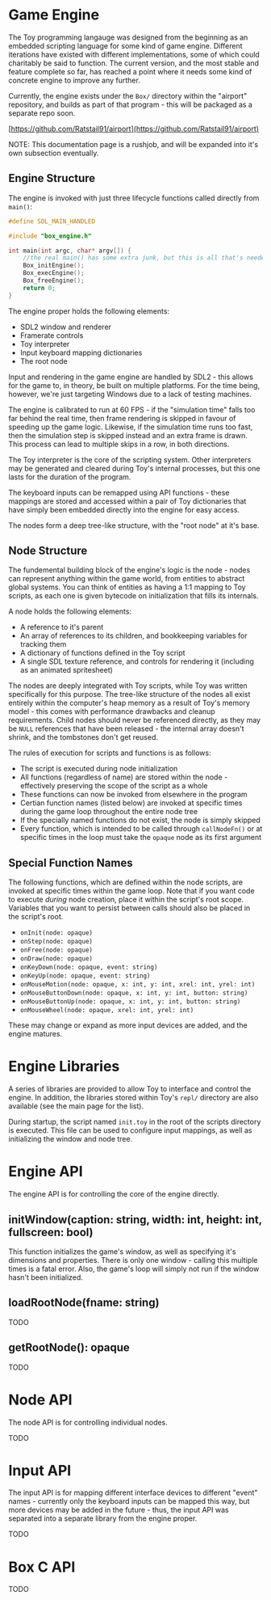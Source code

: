 # Game Engine

The Toy programming langauge was designed from the beginning as an embedded scripting language for some kind of game engine. Different iterations have existed with different implementations, some of which could charitably be said to function. The current version, and the most stable and feature complete so far, has reached a point where it needs some kind of concrete engine to improve any further.

Currently, the engine exists under the `Box/` directory within the "airport" repository, and builds as part of that program - this will be packaged as a separate repo soon.

[https://github.com/Ratstail91/airport](https://github.com/Ratstail91/airport)

NOTE: This documentation page is a rushjob, and will be expanded into it's own subsection eventually.

## Engine Structure

The engine is invoked with just three lifecycle functions called directly from `main()`:

```c
#define SDL_MAIN_HANDLED

#include "box_engine.h"

int main(int argc, char* argv[]) {
	//the real main() has some extra junk, but this is all that's needed for the engine
	Box_initEngine();
	Box_execEngine();
	Box_freeEngine();
	return 0;
}
```

The engine proper holds the following elements:

* SDL2 window and renderer
* Framerate controls
* Toy interpreter
* Input keyboard mapping dictionaries
* The root node

Input and rendering in the game engine are handled by SDL2 - this allows for the game to, in theory, be built on multiple platforms. For the time being, however, we're just targeting Windows due to a lack of testing machines.

The engine is calibrated to run at 60 FPS - if the "simulation time" falls too far behind the real time, then frame rendering is skipped in favour of speeding up the game logic. Likewise, if the simulation time runs too fast, then the simulation step is skipped instead and an extra frame is drawn. This process can lead to multiple skips in a row, in both directions.

The Toy interpreter is the core of the scripting system. Other interpreters may be generated and cleared during Toy's internal processes, but this one lasts for the duration of the program.

The keyboard inputs can be remapped using API functions - these mappings are stored and accessed within a pair of Toy dictionaries that have simply been embedded directly into the engine for easy access.

The nodes form a deep tree-like structure, with the "root node" at it's base.

## Node Structure

The fundemental building block of the engine's logic is the node - nodes can represent anything within the game world, from entities to abstract global systems. You can think of entities as having a 1:1 mapping to Toy scripts, as each one is given bytecode on initialization that fills its internals.

A node holds the following elements:

* A reference to it's parent
* An array of references to its children, and bookkeeping variables for tracking them
* A dictionary of functions defined in the Toy script
* A single SDL texture reference, and controls for rendering it (including as an animated spritesheet)

The nodes are deeply integrated with Toy scripts, while Toy was written specifically for this purpose. The tree-like structure of the nodes all exist entirely within the computer's heap memory as a result of Toy's memory model - this comes with performance drawbacks and cleanup requirements. Child nodes should never be referenced directly, as they may be `NULL` references that have been released - the internal array doesn't shrink, and the tombstones don't get reused.

The rules of execution for scripts and functions is as follows:

* The script is executed during node initialization
* All functions (regardless of name) are stored within the node - effectively preserving the scope of the script as a whole
* These functions can now be invoked from elsewhere in the program
* Certian function names (listed below) are invoked at specific times during the game loop throughout the entire node tree
* If the specially named functions do not exist, the node is simply skipped
* Every function, which is intended to be called through `callNodeFn()` or at specific times in the loop must take the `opaque` node as its first argument

## Special Function Names

The following functions, which are defined within the node scripts, are invoked at specific times within the game loop. Note that if you want code to execute *during* node creation, place it within the script's root scope. Variables that you want to persist between calls should also be placed in the script's root.

* `onInit(node: opaque)`
* `onStep(node: opaque)`
* `onFree(node: opaque)`
* `onDraw(node: opaque)`
* `onKeyDown(node: opaque, event: string)`
* `onKeyUp(node: opaque, event: string)`
* `onMouseMotion(node: opaque, x: int, y: int, xrel: int, yrel: int)`
* `onMouseButtonDown(node: opaque, x: int, y: int, button: string)`
* `onMouseButtonUp(node: opaque, x: int, y: int, button: string)`
* `onMouseWheel(node: opaque, xrel: int, yrel: int)`

These may change or expand as more input devices are added, and the engine matures.

# Engine Libraries

A series of libraries are provided to allow Toy to interface and control the engine. In addition, the libraries stored within Toy's `repl/` directory are also available (see the main page for the list).

During startup, the script named `init.toy` in the root of the scripts directory is executed. This file can be used to configure input mappings, as well as initializing the window and node tree.

# Engine API

The engine API is for controlling the core of the engine directly.

## initWindow(caption: string, width: int, height: int, fullscreen: bool)

This function initializes the game's window, as well as specifying it's dimensions and properties. There is only one window - calling this multiple times is a fatal error. Also, the game's loop will simply not run if the window hasn't been initialized.

## loadRootNode(fname: string)

TODO

## getRootNode(): opaque

TODO

# Node API

The node API is for controlling individual nodes.

TODO

# Input API

The input API is for mapping different interface devices to different "event" names - currently only the keyboard inputs can be mapped this way, but more devices may be added in the future - thus, the input API was separated into a separate library from the engine proper.

TODO

# Box C API

TODO